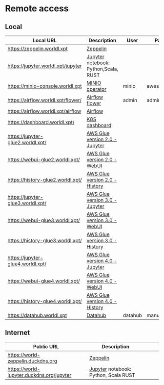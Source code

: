 # Remote access
## Local
| Local URL                          | Description                                                                                                                | User    | Password       |
|------------------------------------|----------------------------------------------------------------------------------------------------------------------------|---------|----------------|
| https://zeppelin.worldl.xpt        | [Zeppelin](https://zeppelin.apache.org/)                                                                                   |         |                |
| https://jupyter.worldl.xpt/jupyter | [Jupyter](https://jupyter.org/) notebook: Python,Scala, RUST                                                               |         |                |
| https://minio-console.worldl.xpt   | [MINIO operator](https://github.com/minio/operator/)                                                                       | minio   | awesomes3      |
| https://airflow.worldl.xpt/flower/ | [Airflow flower](https://airflow.apache.org/docs/apache-airflow/stable/administration-and-deployment/security/flower.html) | admin   | admin          |
| https://airflow.worldl.xpt/airflow | [Airflow](https://airflow.apache.org/docs/apache-airflow/stable/index.html)                                                |         |                |
| https://dashboard.worldl.xpt/      | [K8S dashboard](https://kubernetes.io/docs/tasks/access-application-cluster/web-ui-dashboard/)                             |         |                |
| https://jupyter-glue2.worldl.xpt/  | [AWS Glue version 2.0 - Jupyter](https://docs.aws.amazon.com/glue/latest/dg/aws-glue-programming-etl-libraries.html)       |         |                |
| https://webui-glue2.worldl.xpt/    | [AWS Glue version 2.0 - WebUI](https://docs.aws.amazon.com/glue/latest/dg/aws-glue-programming-etl-libraries.html)         |         |                |
| https://history-glue2.worldl.xpt/  | [AWS Glue version 2.0 - History](https://docs.aws.amazon.com/glue/latest/dg/aws-glue-programming-etl-libraries.html)       |         |                |
| https://jupyter-glue3.worldl.xpt/  | [AWS Glue version 3.0 - Jupyter](https://docs.aws.amazon.com/glue/latest/dg/aws-glue-programming-etl-libraries.html)       |         |                |
| https://webui-glue3.worldl.xpt/    | [AWS Glue version 3.0 - WebUI](https://docs.aws.amazon.com/glue/latest/dg/aws-glue-programming-etl-libraries.html)         |         |                |
| https://history-glue3.worldl.xpt/  | [AWS Glue version 3.0 - History](https://docs.aws.amazon.com/glue/latest/dg/aws-glue-programming-etl-libraries.html)       |         |                |
| https://jupyter-glue4.worldl.xpt/  | [AWS Glue version 4.0 - Jupyter](https://docs.aws.amazon.com/glue/latest/dg/aws-glue-programming-etl-libraries.html)       |         |                |
| https://webui-glue4.worldl.xpt/    | [AWS Glue version 4.0 - WebUI](https://docs.aws.amazon.com/glue/latest/dg/aws-glue-programming-etl-libraries.html)         |         |                |
| https://history-glue4.worldl.xpt/  | [AWS Glue version 4.0 - History](https://docs.aws.amazon.com/glue/latest/dg/aws-glue-programming-etl-libraries.html)       |         |                |
| https://datahub.worldl.xpt         | [Datahub](https://datahubproject.io)                                                                                       | datahub | manualPassword |

## Internet
| Public URL                                 | Description                                                  |                   |   |   |
|--------------------------------------------|--------------------------------------------------------------|-------------------|---|---|
| https://world-zeppelin.duckdns.org         | [Zeppelin](https://zeppelin.apache.org/)                     |                   |   |   |
| https://world-jupyter.duckdns.org/jupyter  | [Jupyter](https://jupyter.org/) notebook: Python, Scala RUST |                   |   |   |
